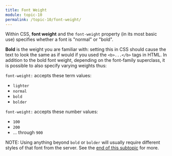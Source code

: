 ```yaml
---
title: Font Weight
module: topic-10
permalink: /topic-10/font-weight/
---
```


<div class="divider-heading"></div>

<link rel="stylesheet" href="../ex-files/fonts.css">
<link rel="stylesheet" href="../ex-files/style.css">

Within CSS, **font weight** and the `font-weight` property (in its most basic use) specifies whether a font is "normal" or "bold".

**Bold** is the weight you are familiar with: setting this in CSS should cause the text to look the same as if would if you used the `<b>...</b>` tags in HTML. In addition to the bold font weight, depending on the font-family superclass, it is possible to also specify varying weights thus:

`font-weight:` accepts these term values:
- `lighter`
- `normal`
- `bold`
- `bolder`

`font-weight:` accepts these number values:
- `100`
- `200`
- ... through `900`


<div class="codepen-embed">
  <p data-height="600" data-theme-id="30567" data-slug-hash="wPvBXe" data-default-tab="css,result" data-user="Media-Ed-Online" data-embed-version="2" data-pen-title="[Topic-08] Adding Emphasis, Pt. 3" class="codepen"></p>
</div>


<span class="label label-info">NOTE:</span> Using anything beyond `bold` or `bolder` will usually require different styles of that font from the server. See the [end of this subtopic](../using-weight-style/) for more.
